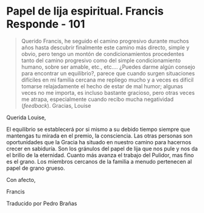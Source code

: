 # Papel de lija espiritual. Francis Responde - 101

>Querido Francis, he seguido el camino progresivo durante muchos años hasta descubrir finalmente este camino más directo, simple y obvio, pero tengo un montón de condicionamientos procedentes tanto del camino progresivo como del simple condicionamiento humano, sobre ser amable, etc., etc.... ¿Puedes darme algún consejo para encontrar un equilibrio?, parece que cuando surgen situaciones difíciles en mi familia cercana me repliego mucho y a veces es difícil tomarse relajadamente el hecho de estar de mal humor; algunas veces no me importa, es incluso bastante gracioso, pero otras veces me atrapa, especialmente cuando recibo mucha negatividad (_feedback_). Gracias, Louise

Querida Louise,

El equilibrio se establecerá por si mismo a su debido tiempo siempre que mantengas tu mirada en el premio, la consciencia. Las otras personas son oportunidades que la Gracia ha situado en nuestro camino para hacernos crecer en sabiduría. Son los gránulos del papel de lija que nos pule y nos da el brillo de la eternidad. Cuanto más avanza el trabajo del Pulidor, mas fino es el grano. Los miembros cercanos de la familia a menudo pertenecen al papel de grano grueso.

Con afecto,

Francis

Traducido por Pedro Brañas

